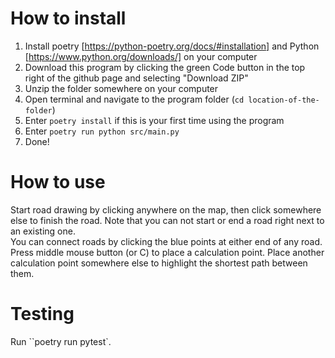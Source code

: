 # How to install

1. Install poetry [https://python-poetry.org/docs/#installation] and Python [https://www.python.org/downloads/] on your computer
2. Download this program by clicking the green Code button in the top right of the github page and selecting "Download ZIP"
3. Unzip the folder somewhere on your computer
4. Open terminal and navigate to the program folder (`cd location-of-the-folder`)
5. Enter `poetry install` if this is your first time using the program
6. Enter `poetry run python src/main.py`
7. Done!

# How to use

Start road drawing by clicking anywhere on the map, then click somewhere else to finish the road. Note that you can not start or end a road right next to an existing one. \
You can connect roads by clicking the blue points at either end of any road. \
Press middle mouse button (or C) to place a calculation point. Place another calculation point somewhere else to highlight the shortest path between them.

# Testing

Run ``poetry run pytest`.